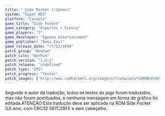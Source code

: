 ```yaml
---
title: " Side Pocket (ripman)"
system: "Super NES"
platform: "Console"
game_title: "Side Pocket"
game_category: "Esportes / Sinuca"
game_players: "2"
game_developer: "Iguana Entertainment"
game_publisher: "Data East"
game_release_date: "??/12/1993"
patch_group: "Nenhum"
patch_site: "Nenhum"
patch_version: "1.0.2"
patch_release: "undefined"
patch_type: "IPS"
patch_progress: "Textos"
patch_images: ["http://www.romhackers.org/imagens/traducoes/%5BSNES%5D%20Side%20Pocket%20-%20ripman%20-%201.png","http://www.romhackers.org/imagens/traducoes/%5BSNES%5D%20Side%20Pocket%20-%20ripman%20-%202.png","http://www.romhackers.org/imagens/traducoes/%5BSNES%5D%20Side%20Pocket%20-%20ripman%20-%203.png"]
---
```

Segundo o autor da tradução, todos os textos do jogo foram traduzidos, mas não foram acentuados, e nenhuma mensagem em forma de gráfico foi editada.ATENÇÃO:Esta tradução deve ser aplicada na ROM Side Pocket (U).smc, com CRC32 597C2BFE e sem cabeçalho.